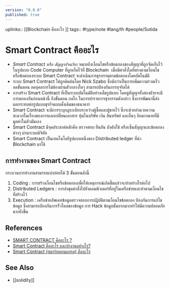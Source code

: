 ```yaml
---
version: "0.0.0"
published: true
---
```

uplinks:: [[Blockchain คืออะไร ]]
tags:: #type/note #lang/th #people/Sutida
# Smart Contract คืออะไร
 - *Smart Contract หรือ สัญญาอัจฉริยะ*  หมายถึงเงื่อนไขหรือข้อตกลงของสัญญาที่ถูกจัดเก็บไว้ในรูปแบบ Code Computer ที่ถูกเก็บไว้ที่ Blockchain  เมื่อมีคำสั่งใดที่ตรงตามเงื่อนไขหรือข้อตกลงระบบ Smart Contract จะดำเนินการธุรกรรมตามข้อตกลงโดยอัตโนมัติ 
 -  ระบบ Smart Contract ได้ถูกคิดค้นโดย Nick Szabo ซึ่งนับว่าเป็นการเพิ่มความรวดเร็ว ลดขั้นตอน ลดบุคลากรไม่ต้องผ่านตัวกลางใดๆ สามารถป้องกันการทุจริตได้
-  การสร้าง Smart Contract ที่เป็นระบบอัตโนมัติอย่างเต็มรูปแบบ โดยคู่สัญญาทั้งสองฝ่ายจะมีการตกลงกันก่อนหน้านี้ ถึงขั้นตอน กลไก ในการทำรายการธุรกรรมดังกล่าว ซึ่งการพัฒนานี้ส่งผลกระทบต่อรูปแบบธุรกิจแบบดั้งเดิมของธนาคาร
- Smart Contract จะมีการระบุกฎระเบียบระหว่างผู้ซื้อและผู้ขายไว้ ซึ่งจะช่วยอำนวยความสะดวกในเรื่องของการแลกเปลี่ยนเอกสาร หุ้นในบริษัท เงิน สินทรัพย์ และอื่นๆ อีกมากมายที่มีมูลค่าในตัวมันเอง 
- Smart Contract มีจุดประสงค์หลักคือ ตรวจสอบ ยืนยัน บังคับใช้ หรือเซ็นสัญญาและข้อตกลงต่างๆ ผ่านระบบดิจิทัล
- Smart Contract เป็นเทคโนโลยีรูปแบบหนึ่งของ Distributed ledger ที่นำ Blockchain มาใช้

## การทำงานของ Smart Contract
กระบวนการทำงานสามารถแบ่งย่อยได้ 3 ขั้นตอนดังนี้
1.  Coding : การสร้างเงื่อนไขหรือข้อตกลงเพื่อให้เหตุการณ์เกิดขึ้นแล้วจะทำอย่างไรต่อไป
2.  Distributed Ledgers : การส่งชุดคำสั่งไปยังคอมพิวเตอร์ที่อยู่ในเครือข่ายและทำตามเงื่อนไขที่สร้างไว้
3.  Execution : เครือข่ายอัพเดทข้อมูลตรวจสอบการปฏิบัติตามเงื่อนไขข้อตกลง ป้องกันการแก้ไขข้อมูล ซึ่งสามารถป้องกันการรั่วไหลของข้อมูล การ Hack ข้อมูลนั้นยากมากทำให้มีความปลอดภัยมากยิ่งขึ้น


## References
- [ SMART CONTRACT คืออะไร ?](https://www.etda.or.th/th/Useful-Resource/knowledge-sharing/articles/index-article-other-p1/SMART-CONTRACT-%E0%B8%84%E0%B8%AD%E0%B8%AD%E0%B8%B0%E0%B9%84%E0%B8%A3.aspx?feed=590fb9ad-c550-4bc5-9a56-459ad4891d74)
- [Smart Contract คืออะไร และทำงานอย่างไร?](https://support.bitkub.com/hc/th/articles/360004414672-Smart-Contract-%E0%B8%84%E0%B8%B7%E0%B8%AD%E0%B8%AD%E0%B8%B0%E0%B9%84%E0%B8%A3-%E0%B9%81%E0%B8%A5%E0%B8%B0%E0%B8%97%E0%B8%B3%E0%B8%87%E0%B8%B2%E0%B8%99%E0%B8%AD%E0%B8%A2-%E0%B8%B2%E0%B8%87%E0%B9%84%E0%B8%A3-)
- [Smart Contract (สมาร์ทคอนแทรค) คืออะไร](https://www.mdsiglobal.com/smart-contract/)

## See Also
- [[solidity]]
